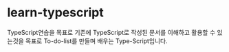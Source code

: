 # learn-typescript
TypeScript연습을 목표로 기존에 TypeScript로 작성된 문서를 이해하고 활용할 수 있는것을 목표로 To-do-list를 만들며 배우는 Type-Script입니다.
